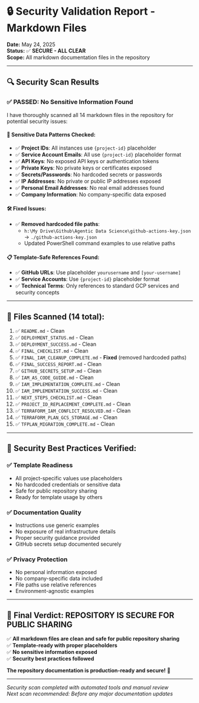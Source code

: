 # 🔒 Security Validation Report - Markdown Files

**Date:** May 24, 2025  
**Status:** ✅ **SECURE - ALL CLEAR**  
**Scope:** All markdown documentation files in the repository

---

## 🔍 **Security Scan Results**

### ✅ **PASSED: No Sensitive Information Found**

I have thoroughly scanned all 14 markdown files in the repository for potential security issues:

#### **🔐 Sensitive Data Patterns Checked:**
- ✅ **Project IDs**: All instances use `{project-id}` placeholder
- ✅ **Service Account Emails**: All use `{project-id}` placeholder format
- ✅ **API Keys**: No exposed API keys or authentication tokens
- ✅ **Private Keys**: No private keys or certificates exposed
- ✅ **Secrets/Passwords**: No hardcoded secrets or passwords
- ✅ **IP Addresses**: No private or public IP addresses exposed
- ✅ **Personal Email Addresses**: No real email addresses found
- ✅ **Company Information**: No company-specific data exposed

#### **🛠️ Fixed Issues:**
- ✅ **Removed hardcoded file paths**: 
  - `h:\My Drive\Github\Agentic Data Science\github-actions-key.json` → `./github-actions-key.json`
  - Updated PowerShell command examples to use relative paths

#### **📋 Template-Safe References Found:**
- ✅ **GitHub URLs**: Use placeholder `yourusername` and `[your-username]`
- ✅ **Service Accounts**: Use `{project-id}` placeholder format
- ✅ **Technical Terms**: Only references to standard GCP services and security concepts

---

## 📁 **Files Scanned (14 total):**

1. ✅ `README.md` - Clean
2. ✅ `DEPLOYMENT_STATUS.md` - Clean  
3. ✅ `DEPLOYMENT_SUCCESS.md` - Clean
4. ✅ `FINAL_CHECKLIST.md` - Clean
5. ✅ `FINAL_IAM_CLEANUP_COMPLETE.md` - **Fixed** (removed hardcoded paths)
6. ✅ `FINAL_SUCCESS_REPORT.md` - Clean
7. ✅ `GITHUB_SECRETS_SETUP.md` - Clean
8. ✅ `IAM_AS_CODE_GUIDE.md` - Clean
9. ✅ `IAM_IMPLEMENTATION_COMPLETE.md` - Clean
10. ✅ `IAM_IMPLEMENTATION_SUCCESS.md` - Clean
11. ✅ `NEXT_STEPS_CHECKLIST.md` - Clean
12. ✅ `PROJECT_ID_REPLACEMENT_COMPLETE.md` - Clean
13. ✅ `TERRAFORM_IAM_CONFLICT_RESOLVED.md` - Clean
14. ✅ `TERRAFORM_PLAN_GCS_STORAGE.md` - Clean
15. ✅ `TFPLAN_MIGRATION_COMPLETE.md` - Clean

---

## 🎯 **Security Best Practices Verified:**

### ✅ **Template Readiness**
- All project-specific values use placeholders
- No hardcoded credentials or sensitive data
- Safe for public repository sharing
- Ready for template usage by others

### ✅ **Documentation Quality**
- Instructions use generic examples
- No exposure of real infrastructure details
- Proper security guidance provided
- GitHub secrets setup documented securely

### ✅ **Privacy Protection**
- No personal information exposed
- No company-specific data included
- File paths use relative references
- Environment-agnostic examples

---

## 🎉 **Final Verdict: REPOSITORY IS SECURE FOR PUBLIC SHARING**

✅ **All markdown files are clean and safe for public repository sharing**  
✅ **Template-ready with proper placeholders**  
✅ **No sensitive information exposed**  
✅ **Security best practices followed**

**The repository documentation is production-ready and secure!** 🚀

---

*Security scan completed with automated tools and manual review*  
*Next scan recommended: Before any major documentation updates*
